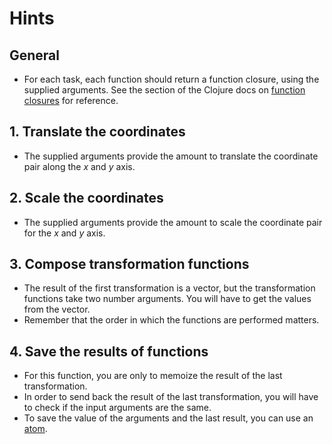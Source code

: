 # Hints

## General

- For each task, each function should return a function closure, using the supplied arguments. See the section of the Clojure docs on [function closures][closures] for reference.

## 1. Translate the coordinates

- The supplied arguments provide the amount to translate the coordinate pair along the _x_ and _y_ axis.

## 2. Scale the coordinates

- The supplied arguments provide the amount to scale the coordinate pair for the _x_ and _y_ axis.

## 3. Compose transformation functions

- The result of the first transformation is a vector, but the transformation functions take two number arguments. You will have to get the values from the vector.
- Remember that the order in which the functions are performed matters.

## 4. Save the results of functions

- For this function, you are only to memoize the result of the last transformation.
- In order to send back the result of the last transformation, you will have to check if the input arguments are the same.
- To save the value of the arguments and the last result, you can use an [atom][atoms].

[atoms]: https://clojure.org/reference/atoms
[closures]: https://clojure.org/guides/higher_order_functions#_functions_returning_functions_and_closures